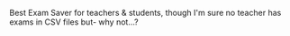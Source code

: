 Best Exam Saver for teachers & students, though I'm sure no teacher has exams in CSV files but- why not...?
